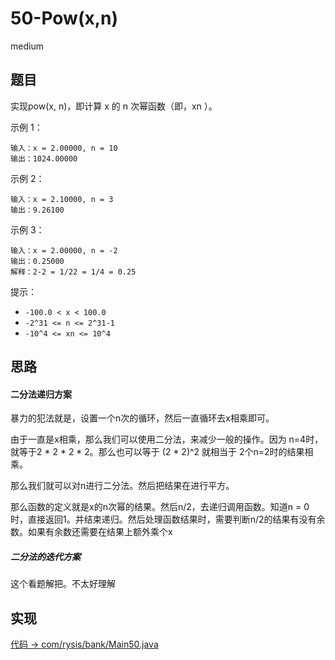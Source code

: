 # 50-Pow(x,n)

medium

## 题目

实现pow(x, n)，即计算 x 的 n 次幂函数（即，xn ）。

示例 1：
```
输入：x = 2.00000, n = 10
输出：1024.00000
```
示例 2：
```
输入：x = 2.10000, n = 3
输出：9.26100
```
示例 3：
```
输入：x = 2.00000, n = -2
输出：0.25000
解释：2-2 = 1/22 = 1/4 = 0.25
```

提示：

- `-100.0 < x < 100.0`
- `-2^31 <= n <= 2^31-1`
- `-10^4 <= xn <= 10^4`

## 思路

#### 二分法递归方案

暴力的犯法就是，设置一个n次的循环，然后一直循环去x相乘即可。

由于一直是x相乘，那么我们可以使用二分法，来减少一般的操作。因为 n=4时，就等于2 * 2 * 2 * 2。那么也可以等于 (2 * 2)^2 就相当于 2个n=2时的结果相乘。

那么我们就可以对n进行二分法。然后把结果在进行平方。

那么函数的定义就是x的n次幂的结果。然后n/2，去递归调用函数。知道n = 0 时，直接返回1。并结束递归。然后处理函数结果时，需要判断n/2的结果有没有余数。如果有余数还需要在结果上额外乘个x

##### 二分法的迭代方案

这个看题解把。不太好理解

## 实现

[代码 -> com/rysis/bank/Main50.java](../../src/com/rysis/bank/Main50.java)